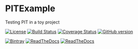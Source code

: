 # PITExample
Testing PIT in a toy project

[![License](http://img.shields.io/:license-mit-blue.svg)](http://badges.mit-license.org)
[![Build Status](https://circleci.com/gh/thatsIch/PITExample.svg?&style=shield&circle-token=b4d2307df80b9e08fe69ab544ec567effe1e44c3)](https://circleci.com/gh/thatsIch/PITExample)
[![Coverage Status](https://coveralls.io/repos/thatsIch/PITExample/badge.svg?branch=master&service=github)](https://coveralls.io/github/thatsIch/PITExample?branch=master)
[![GitHub version](https://badge.fury.io/gh/thatsIch%2FPITExample.svg)](http://badge.fury.io/gh/thatsIch%2FPITExample)
<!-- Repo Size currently not working
[![Repo Size](https://reposs.herokuapp.com/?path=thatsIch/PITExample)](https://github.com/thatsIch/PITExample)
-->
[![Bintray](http://img.shields.io/badge/download-latest-bb00bb.svg)](https://bintray.com/thatsich/maven/PITExample/view)
[![ReadTheDocs](https://readthedocs.org/projects/pit-example/badge/?version=latest)](http://pit-example.readthedocs.org/en/latest/)
[![ReadTheDocs](https://readthedocs.org/projects/pit-example/badge/?version=stable)](http://pit-example.readthedocs.org/en/stable/)
<!-- Remove GH because they have API issues with their requests
[![GitHub Tag](https://img.shields.io/github/tag/thatsIch/PITExample.svg)](https://github.com/thatsIch/PITExample/tags)
[![GitHub Release](https://img.shields.io/github/release/thatsIch/PITExample.svg)](https://github.com/thatsIch/PITExample/releases)
-->
